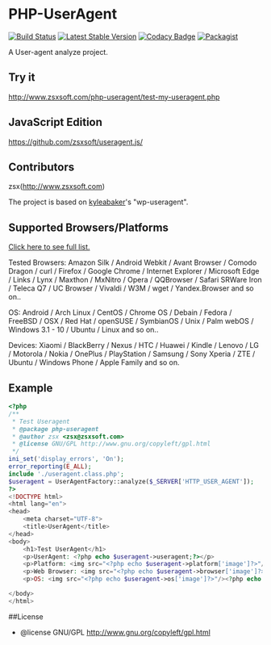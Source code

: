 # PHP-UserAgent
[![Build Status](https://travis-ci.org/zsxsoft/php-useragent.svg)](https://travis-ci.org/zsxsoft/php-useragent)
[![Latest Stable Version](https://poser.pugx.org/zsxsoft/php-useragent/v/stable.png)](https://packagist.org/packages/zsxsoft/php-useragent)
[![Codacy Badge](https://api.codacy.com/project/badge/grade/ade685edac6c4b86913c1b9785612a10)](https://www.codacy.com/app/zsxsoft/php-useragent)
[![Packagist](https://img.shields.io/packagist/dt/zsxsoft/php-useragent.svg)](https://packagist.org/packages/zsxsoft/php-useragent)

A User-agent analyze project.

## Try it

http://www.zsxsoft.com/php-useragent/test-my-useragent.php

## JavaScript Edition

[https://github.com/zsxsoft/useragent.js/ ](https://github.com/zsxsoft/useragent.js)

## Contributors
zsx(http://www.zsxsoft.com)

The project is based on [kyleabaker](http://www.kyleabaker.com/goodies/coding/wp-useragent/)'s "wp-useragent".

## Supported Browsers/Platforms

[Click here to see full list.](http://project.zsxsoft.com/useragent.js/supported.html)

Tested Browsers: Amazon Silk / Android Webkit / Avant Browser / Comodo Dragon / curl / Firefox / Google Chrome / Internet Explorer / Microsoft Edge / Links / Lynx / Maxthon / MxNitro / Opera / QQBrowser / Safari SRWare Iron / Teleca Q7 / UC Browser / Vivaldi / W3M / wget / Yandex.Browser and so on.. 

OS: Android / Arch Linux / CentOS / Chrome OS / Debain / Fedora / FreeBSD / OSX / Red Hat / openSUSE / SymbianOS / Unix / Palm webOS / Windows 3.1 - 10 / Ubuntu / Linux and so on..

Devices: Xiaomi / BlackBerry / Nexus / HTC / Huawei / Kindle / Lenovo / LG / Motorola / Nokia / OnePlus / PlayStation / Samsung / Sony Xperia / ZTE / Ubuntu / Windows Phone / Apple Family and so on.


## Example
```php
<?php
/**
 * Test Useragent
 * @package php-useragent
 * @author zsx <zsx@zsxsoft.com>
 * @license GNU/GPL http://www.gnu.org/copyleft/gpl.html
 */
ini_set('display_errors', 'On');
error_reporting(E_ALL);
include './useragent.class.php';
$useragent = UserAgentFactory::analyze($_SERVER['HTTP_USER_AGENT']);
?>
<!DOCTYPE html>
<html lang="en">
<head>
	<meta charset="UTF-8">
	<title>UserAgent</title>
</head>
<body>
	<h1>Test UserAgent</h1>
	<p>UserAgent: <?php echo $useragent->useragent;?></p>
	<p>Platform: <img src="<?php echo $useragent->platform['image']?>"/><?php echo $useragent->platform['title']?></p>
	<p>Web Browser: <img src="<?php echo $useragent->browser['image']?>"/><?php echo $useragent->browser['title']?></p>
	<p>OS: <img src="<?php echo $useragent->os['image']?>"/><?php echo $useragent->os['title']?></p>

</body>
</html>
```

##License
 * @license GNU/GPL http://www.gnu.org/copyleft/gpl.html
